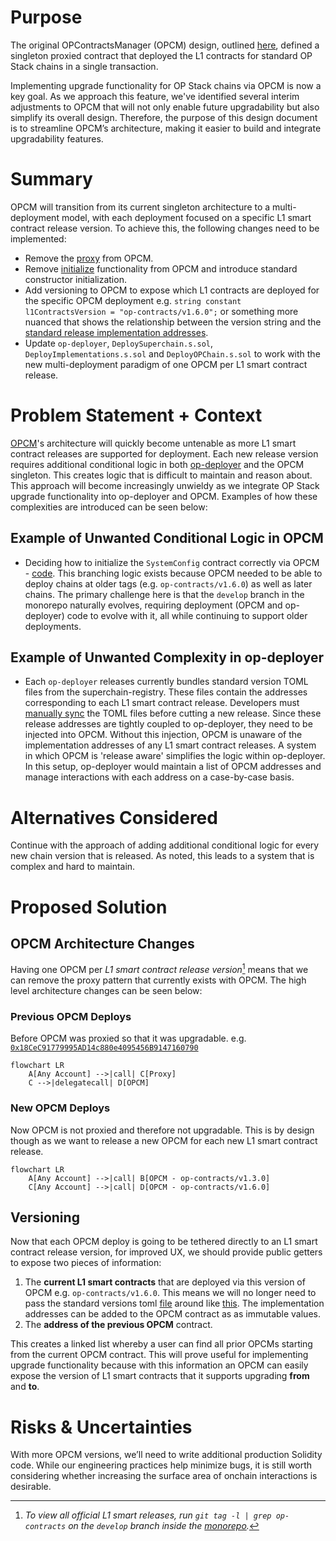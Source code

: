 # Purpose

The original OPContractsManager (OPCM) design, outlined [here](./op-contracts-manager-arch.md), defined a singleton proxied contract that deployed the L1 contracts for standard OP Stack chains in a single transaction.

Implementing upgrade functionality for OP Stack chains via OPCM is now a key goal. As we approach this feature, we've identified several interim adjustments to OPCM that will not only enable future upgradability but also simplify its overall design. Therefore, the purpose of this design document is to streamline OPCM’s architecture, making it easier to build and integrate upgradability features.

# Summary

OPCM will transition from its current singleton architecture to a multi-deployment model, with each deployment focused on a specific L1 smart contract release version. To achieve this, the following changes need to be implemented:

- Remove the [proxy](https://github.com/ethereum-optimism/optimism/blob/4c015e3a36f8910e2cf8b447d62ab4c44b944cca/packages/contracts-bedrock/scripts/deploy/DeployImplementations.s.sol#L545) from OPCM.
- Remove [initialize](https://github.com/ethereum-optimism/optimism/blob/28283a927e3124fa0b2cf8d47d1a734e95478215/packages/contracts-bedrock/src/L1/OPContractsManager.sol#L210) functionality from OPCM and introduce standard constructor initialization.
- Add versioning to OPCM to expose which L1 contracts are deployed for the specific OPCM deployment e.g. `string constant l1ContractsVersion = "op-contracts/v1.6.0";` or something more nuanced that shows the relationship between the version string and the [standard release implementation addresses](https://github.com/ethereum-optimism/superchain-registry/blob/main/validation/standard/standard-versions-mainnet.toml#L9).
- Update `op-deployer`, `DeploySuperchain.s.sol`, `DeployImplementations.s.sol` and `DeployOPChain.s.sol` to work with the new multi-deployment paradigm of one OPCM per L1 smart contract release.


# Problem Statement + Context

[OPCM](./op-contracts-manager-arch.md)'s architecture will quickly become untenable as more L1 smart contract releases are supported for deployment. Each new release version requires additional conditional logic in both [op-deployer](../ecosystem/op-deployer.md) and the OPCM singleton. This creates logic that is difficult to maintain and reason about. This approach will become increasingly unwieldy as we integrate OP Stack upgrade functionality into op-deployer and OPCM. Examples of how these complexities are introduced can be seen below:

## Example of Unwanted Conditional Logic in OPCM
- Deciding how to initialize the `SystemConfig` contract correctly via OPCM - [code](https://github.com/ethereum-optimism/optimism/blob/28283a927e3124fa0b2cf8d47d1a734e95478215/packages/contracts-bedrock/src/L1/OPContractsManager.sol#L457-L462). This branching logic exists because OPCM needed to be able to deploy chains at older tags (e.g. `op-contracts/v1.6.0`) as well as later chains. The primary challenge here is that the `develop` branch in the monorepo naturally evolves, requiring deployment (OPCM and op-deployer) code to evolve with it, all while continuing to support older deployments.

## Example of Unwanted Complexity in op-deployer
- Each `op-deployer` releases currently bundles standard version TOML files from the superchain-registry. These files contain the addresses corresponding to each L1 smart contract release. Developers must [manually sync](https://github.com/ethereum-optimism/optimism/blob/bc9b6cd588588c9c4167c926a1782c658e5df921/op-chain-ops/Makefile#L50-L52) the TOML files before cutting a new release. Since these release addresses are tightly coupled to op-deployer, they need to be injected into OPCM. Without this injection, OPCM is unaware of the implementation addresses of any L1 smart contract releases. A system in which OPCM is 'release aware' simplifies the logic within op-deployer. In this setup, op-deployer would maintain a list of OPCM addresses and manage interactions with each address on a case-by-case basis.

# Alternatives Considered

Continue with the approach of adding additional conditional logic for every new chain version that is released. As noted, this leads to a system that is complex and hard to maintain.

# Proposed Solution

## OPCM Architecture Changes

Having one OPCM per *L1 smart contract release version*[^1] means that we can remove the proxy pattern that currently exists with OPCM. The high level architecture changes can be seen below:

### Previous OPCM Deploys
Before OPCM was proxied so that it was upgradable. e.g. [`0x18CeC91779995AD14c880e4095456B9147160790`](https://etherscan.io/address/0x18CeC91779995AD14c880e4095456B9147160790)
```mermaid
flowchart LR
    A[Any Account] -->|call| C[Proxy]
    C -->|delegatecall| D[OPCM]
```

### New OPCM Deploys
Now OPCM is not proxied and therefore not upgradable. This is by design though as we want to release a new OPCM for each new L1 smart contract release.
```mermaid
flowchart LR
    A[Any Account] -->|call| B[OPCM - op-contracts/v1.3.0]
    C[Any Account] -->|call| D[OPCM - op-contracts/v1.6.0]
```

## Versioning

Now that each OPCM deploy is going to be tethered directly to an L1 smart contract release version, for improved UX, we should provide public getters to expose two pieces of information: 

1. The **current L1 smart contracts** that are deployed via this version of OPCM e.g. `op-contracts/v1.6.0`. This means we will no longer need to pass the standard versions toml [file](https://github.com/ethereum-optimism/optimism/blob/4c015e3a36f8910e2cf8b447d62ab4c44b944cca/packages/contracts-bedrock/scripts/deploy/DeployImplementations.s.sol#L61) around like [this](https://github.com/ethereum-optimism/optimism/blob/4c015e3a36f8910e2cf8b447d62ab4c44b944cca/packages/contracts-bedrock/scripts/deploy/DeployImplementations.s.sol#L1060). The implementation addresses can be added to the OPCM contract as as immutable values. 
2. The **address of the previous OPCM** contract. 

This creates a linked list whereby a user can find all prior OPCMs starting from the current OPCM contract. This will prove useful for implementing upgrade functionality because with this information an OPCM can easily expose the version of L1 smart contracts that it supports upgrading **from** and **to**.

# Risks & Uncertainties

With more OPCM versions, we’ll need to write additional production Solidity code. While our engineering practices help minimize bugs, it is still worth considering whether increasing the surface area of onchain interactions is desirable.


[^1]: *To view all official L1 smart releases, run `git tag -l | grep op-contracts` on the `develop` branch inside the [monorepo](https://github.com/ethereum-optimism/optimism).*